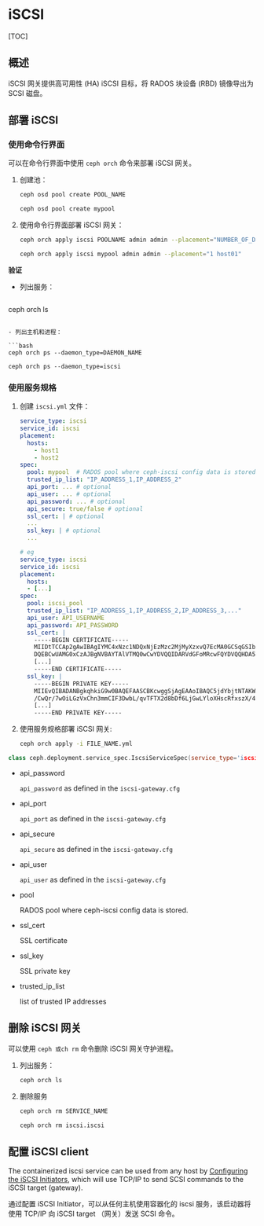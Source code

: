 # iSCSI

[TOC]

## 概述

iSCSI 网关提供高可用性 (HA) iSCSI 目标，将 RADOS 块设备 (RBD) 镜像导出为 SCSI 磁盘。

## 部署 iSCSI

### 使用命令行界面

可以在命令行界面中使用 `ceph orch` 命令来部署 iSCSI 网关。

1. 创建池：

   ```bash
   ceph osd pool create POOL_NAME
   
   ceph osd pool create mypool
   ```

2. 使用命令行界面部署 iSCSI 网关：

   ```bash
   ceph orch apply iscsi POOLNAME admin admin --placement="NUMBER_OF_DAEMONS HOST_NAME_1 HOST_NAME_2"
   
   ceph orch apply iscsi mypool admin admin --placement="1 host01"
   ```


**验证**

- 列出服务：

  ```bash
ceph orch ls
  ```

- 列出主机和进程：	

  ```bash
  ceph orch ps --daemon_type=DAEMON_NAME
  
  ceph orch ps --daemon_type=iscsi
  ```
### 使用服务规格

1. 创建 `iscsi.yml` 文件：

   ```yaml
   service_type: iscsi
   service_id: iscsi
   placement:
     hosts:
       - host1
       - host2
   spec:
     pool: mypool  # RADOS pool where ceph-iscsi config data is stored.
     trusted_ip_list: "IP_ADDRESS_1,IP_ADDRESS_2"
     api_port: ... # optional
     api_user: ... # optional
     api_password: ... # optional
     api_secure: true/false # optional
     ssl_cert: | # optional
     ...
     ssl_key: | # optional
     ...
   
   # eg
   service_type: iscsi
   service_id: iscsi
   placement:
     hosts:
     - [...]
   spec:
     pool: iscsi_pool
     trusted_ip_list: "IP_ADDRESS_1,IP_ADDRESS_2,IP_ADDRESS_3,..."
     api_user: API_USERNAME
     api_password: API_PASSWORD
     ssl_cert: |
       -----BEGIN CERTIFICATE-----
       MIIDtTCCAp2gAwIBAgIYMC4xNzc1NDQxNjEzMzc2MjMyXzxvQ7EcMA0GCSqGSIb3
       DQEBCwUAMG0xCzAJBgNVBAYTAlVTMQ0wCwYDVQQIDARVdGFoMRcwFQYDVQQHDA5T
       [...]
       -----END CERTIFICATE-----
     ssl_key: |
       -----BEGIN PRIVATE KEY-----
       MIIEvQIBADANBgkqhkiG9w0BAQEFAASCBKcwggSjAgEAAoIBAQC5jdYbjtNTAKW4
       /CwQr/7wOiLGzVxChn3mmCIF3DwbL/qvTFTX2d8bDf6LjGwLYloXHscRfxszX/4h
       [...]
       -----END PRIVATE KEY-----
   ```
   
2. 使用服务规格部署 iSCSI 网关:

   ```bash
   ceph orch apply -i FILE_NAME.yml
   ```

```c++
class ceph.deployment.service_spec.IscsiServiceSpec(service_type='iscsi', service_id=None, pool=None, trusted_ip_list=None, api_port=None, api_user=None, api_password=None, api_secure=None, ssl_cert=None, ssl_key=None, placement=None, unmanaged=False, preview_only=False, config=None, networks=None, extra_container_args=None, custom_configs=None)
```

- api_password

  `api_password` as defined in the `iscsi-gateway.cfg`

- api_port

  `api_port` as defined in the `iscsi-gateway.cfg`

- api_secure

  `api_secure` as defined in the `iscsi-gateway.cfg`

- api_user

  `api_user` as defined in the `iscsi-gateway.cfg`

- pool

  RADOS pool where ceph-iscsi config data is stored.

- ssl_cert

  SSL certificate

- ssl_key

  SSL private key

- trusted_ip_list

  list of trusted IP addresses

## 删除 iSCSI 网关

可以使用 `ceph 或ch rm` 命令删除 iSCSI 网关守护进程。

1. 列出服务：

   ```bash
   ceph orch ls
   ```

2. 删除服务

      ```bash
      ceph orch rm SERVICE_NAME
      
      ceph orch rm iscsi.iscsi
      ```



## 配置 iSCSI client

The containerized iscsi service can be used from any host by [Configuring the iSCSI Initiators](https://docs.ceph.com/en/latest/rbd/iscsi-initiators/#configuring-the-iscsi-initiators), which will use TCP/IP to send SCSI commands to the iSCSI target (gateway).

通过配置 iSCSI Initiator，可以从任何主机使用容器化的 iscsi 服务，该启动器将使用 TCP/IP 向 iSCSI target （网关）发送 SCSI 命令。
